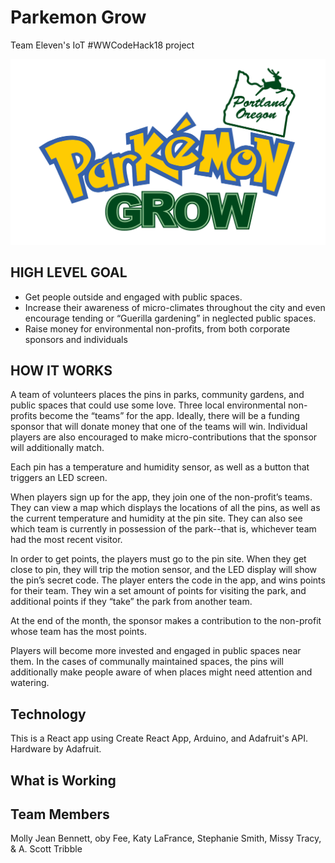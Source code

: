 # Parkemon Grow
Team Eleven's IoT #WWCodeHack18 project

![img1](https://raw.githubusercontent.com/MollyJeanB/Park-E-Mon-Grow/master/src/images/parkemon-01.png)

## HIGH LEVEL GOAL

* Get people outside and engaged with public spaces. 
* Increase their awareness of micro-climates throughout the city and even encourage tending or “Guerilla gardening” in neglected public spaces.
* Raise money for environmental non-profits, from both corporate sponsors and individuals

## HOW IT WORKS

 A team of volunteers places the pins in parks, community gardens, and public spaces that could use some love. Three local environmental non-profits become the “teams” for the app. Ideally, there will be a funding sponsor that will donate money that one of the teams will win. Individual players are also encouraged to make micro-contributions that the sponsor will additionally match.

Each pin has a temperature and humidity sensor, as well as a button that triggers an LED screen.

When players sign up for the app, they join one of the non-profit’s teams. They can view a map which displays the locations of all the pins, as well as the current temperature and humidity at the pin site. They can also see which team is currently in possession of the park--that is, whichever team had the most recent visitor.

In order to get points, the players must go to the pin site. When they get close to pin, they will trip the motion sensor, and the LED display will show the pin’s secret code. The player enters the code in the app, and wins points for their team. They win a set amount of points for visiting the park, and additional points if they “take” the park from another team.

At the end of the month, the sponsor makes a contribution to the non-profit whose team has the most points.

Players will become more invested and engaged in public spaces near them. In the cases of communally maintained spaces, the pins will additionally make people aware of when places might need attention and watering.

## Technology

This is a React app using Create React App, Arduino, and Adafruit's API. Hardware by Adafruit. 

## What is Working


## Team Members

Molly Jean Bennett, oby Fee, Katy LaFrance, Stephanie Smith, Missy Tracy, & A. Scott Tribble
